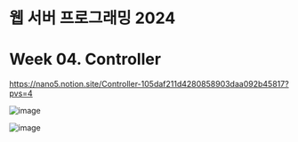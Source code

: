 # 웹 서버 프로그래밍 2024

# Week 04. Controller

https://nano5.notion.site/Controller-105daf211d4280858903daa092b45817?pvs=4

![image](https://github.com/user-attachments/assets/1ecb8b03-2896-42c4-9a92-9a50381f81ad)

![image](https://github.com/user-attachments/assets/8d6404bd-a3e2-426e-8375-7d09d0b35bd1)
